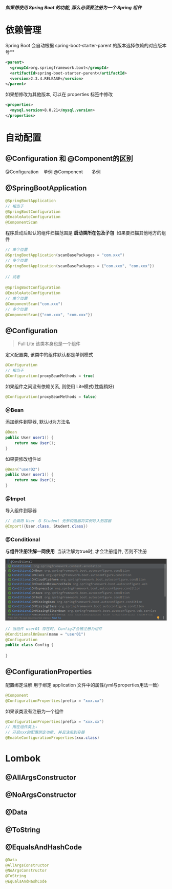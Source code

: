 _**如果想使用 Spring Boot 的功能, 那么必须要注册为一个 Spring 组件**_
# 依赖管理 
Spring Boot 会自动根据 spring-boot-starter-parent 的版本选择依赖的对应版本号**
```xml
<parent>
  <groupId>org.springframework.boot</groupId>
  <artifactId>spring-boot-starter-parent</artifactId>
  <version>2.3.4.RELEASE</version>
</parent>
```
如果想修改为其他版本, 可以在 properties 标签中修改
```xml
<properties>
  <mysql.version>8.0.21</mysql.version>
</properties>
```
# 自动配置
## @Configuration 和 @Component的区别
@Configuration    单例
@Component       多例
## @SpringBootApplication
```java
@SpringBootApplication
// 相当于
@SpringBootConfiguration
@EnableAutoConfiguration
@ComponentScan
```
程序启动后默认的组件扫描范围是 **启动类所在包及子包** 
如果要扫描其他地方的组件
```java
// 单个位置
@SpringBootApplication(scanBasePackages = "com.xxx")
// 多个位置
@SpringBootApplication(scanBasePackages = {"com.xxx", "com.xxx"})

// 或者

@SpringBootConfiguration
@EnableAutoConfiguration
// 单个位置
@ComponentScan("com.xxx")
// 多个位置
@ComponentScan({"com.xxx", "com.xxx"})
```
## @Configuration
> Full Lite
> 该类本身也是一个组件

定义配置类, 该类中的组件默认都是单例模式
```java
@Configuration
// 相当于
@Configuration(proxyBeanMethods = true)
```
如果组件之间没有依赖关系, 则使用 Lite模式(性能稍好)
```java
@Configuration(proxyBeanMethods = false)
```
### @Bean
添加组件到容器, 默认id为方法名
```java
@Bean
public User user1() {
    return new User();
}
```
如果要修改组件id
```java
@Bean("user02")
public User user1() {
    return new User();
}
```
### @Impot
导入组件到容器
```java
// 会调用 User 与 Student 无参构造器将实例导入到容器
@Import({User.class, Student.class})
```
### @Conditional

**与组件注册注解一同使用** 
当该注解为true时, 才会注册组件, 否则不注册

**![image.png](SpringBoot基础.assets/1613913925036-28a4e6e1-f7e3-4056-b6e9-f59a68a48bb1.png)**

```java
// 当组件 user01 存在时, Config才会被注册为组件
@ConditionalOnBean(name = "user01")
@Configuration
public class Config {
    
}
```
## @ConfigurationProperties
配置绑定注解
用于绑定 application 文件中的属性(yml与properties用法一致)
```java
@Component
@ConfigurationProperties(prefix = "xxx.xx")
```
如果该类没有注册为一个组件
```java
@ConfigurationProperties(prefix = "xxx.xx")
// 用在组件类上↓
// 开启xxx的配置绑定功能, 并且注册到容器
@EnableConfigurationProperties(xxx.class)
```
# Lombok
## @AllArgsConstructor
## @NoArgsConstructor
## @Data
## @ToString
## @EqualsAndHashCode
```java
@Data
@AllArgsConstructor
@NoArgsConstructor
@ToString
@EqualsAndHashCode
```


